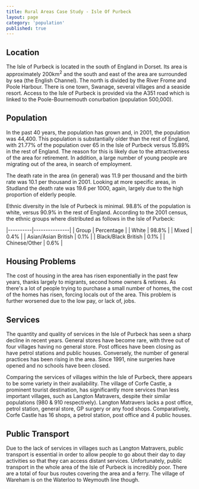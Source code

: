 ```yaml
---
title: Rural Areas Case Study - Isle Of Purbeck
layout: page
category: 'population'
published: true
---
```


## Location

The Isle of Purbeck is located in the south of England in Dorset. Its area is approximately 200km<sup>2</sup> and the south and east of the area are surrounded by sea (the English Channel). The north is divided by the River Frome and Poole Harbour. There is one town, Swanage, several villages and a seaside resort. Access to the Isle of Purbeck is provided via the A351 road which is linked to the Poole-Bournemouth conurbation (population 500,000). 

## Population

In the past 40 years, the population has grown and, in 2001, the population was 44,400. This population is substantially older than the rest of England, with 21.77% of the population over 65 in the Isle of Purbeck versus 15.89% in the rest of England. The reason for this is likely due to the attractiveness of the area for retirement. In addition, a large number of young people are migrating out of the area, in search of employment. 

The death rate in the area (in general) was 11.9 per thousand and the birth rate was 10.1 per thousand in 2001. Looking at more specific areas, in Studland the death rate was 19.6 per 1000, again, largely due to the high proportion of elderly people. 

Ethnic diversity in the Isle of Purbeck is minimal. 98.8% of the population is white, versus 90.9% in the rest of England. According to the 2001 census, the ethnic groups where distributed as follows in the Isle of Purbeck:

|----------|---------------|
| Group | Percentage | 
| White | 98.8% |
| Mixed | 0.4% |
| Asian/Asian British | 0.1% |
| Black/Black British | 0.1% |
| Chinese/Other | 0.6% |

## Housing Problems

The cost of housing in the area has risen exponentially in the past few years, thanks largely to migrants, second home owners & retirees. As there's a lot of people trying to purchase a small number of homes, the cost of the homes has risen, forcing locals out of the area. This problem is further worsened due to the low pay, or lack of, jobs. 

## Services 

The quantity and quality of services in the Isle of Purbeck has seen a sharp decline in recent years. General stores have become rare, with three out of four villages having no general store. Post offices have been closing as have petrol stations and public houses. Conversely, the number of general practices has been rising in the area. Since 1991, nine surgeries have opened and no schools have been closed.

 Comparing the services of villages within the Isle of Purbeck, there appears to be some variety in their availability. The village of Corfe Castle, a prominent tourist destination, has significantly more services than less important villages, such as Langton Matravers, despite their similar populations (980 & 910 respectively). Langton Matravers lacks a post office, petrol station, general store, GP surgery or any food shops. Comparatively, Corfe Castle has 16 shops, a petrol station, post office and 4 public houses. 

## Public Transport
 
 Due to the lack of services in villages such as Langton Matravers, public transport is essential in order to allow people to go about their day to day activities so that they can access distant services. Unfortunately, public transport in the whole area of the Isle of Purbeck is incredibly poor. There are a total of four bus routes covering the area and a ferry. The village of Wareham is on the Waterloo to Weymouth line though. 